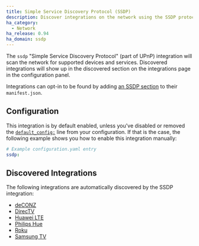 ```yaml
---
title: Simple Service Discovery Protocol (SSDP)
description: Discover integrations on the network using the SSDP protocol.
ha_category:
  - Network
ha_release: 0.94
ha_domain: ssdp
---
```


The `ssdp` "Simple Service Discovery Protocol" (part of UPnP) integration will scan the network for supported devices and services. Discovered integrations will show up in the discovered section on the integrations page in the configuration panel.

Integrations can opt-in to be found by adding [an SSDP section](https://developers.home-assistant.io/docs/en/next/creating_integration_manifest.html#ssdp) to their `manifest.json`.

## Configuration

This integration is by default enabled, unless you've disabled or removed the [`default_config:`](https://www.home-assistant.io/integrations/default_config/) line from your configuration. If that is the case, the following example shows you how to enable this integration manually:

```yaml
# Example configuration.yaml entry
ssdp:
```

## Discovered Integrations

The following integrations are automatically discovered by the SSDP integration:

 - [deCONZ](../deconz/)
 - [DirecTV](/integrations/directv/)
 - [Huawei LTE](../huawei_lte/)
 - [Philips Hue](../hue/)
 - [Roku](/integrations/roku/)
 - [Samsung TV](../samsungtv/)
